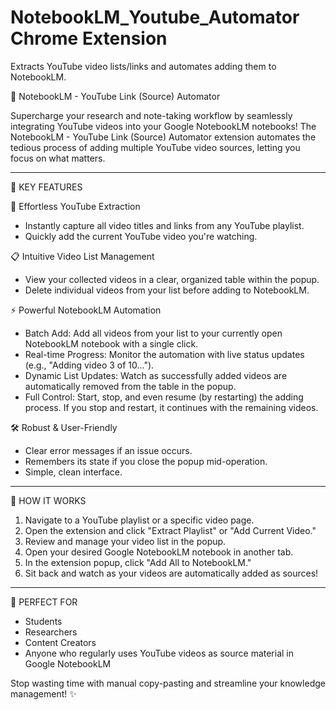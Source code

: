 # NotebookLM_Youtube_Automator Chrome Extension

Extracts YouTube video lists/links and automates adding them to NotebookLM.

📘 NotebookLM - YouTube Link (Source) Automator

Supercharge your research and note-taking workflow by seamlessly integrating YouTube videos into your Google NotebookLM notebooks! The NotebookLM - YouTube Link (Source) Automator extension automates the tedious process of adding multiple YouTube video sources, letting you focus on what matters.

---

🔑 KEY FEATURES

🎥 Effortless YouTube Extraction
- Instantly capture all video titles and links from any YouTube playlist.
- Quickly add the current YouTube video you're watching.

📋 Intuitive Video List Management
- View your collected videos in a clear, organized table within the popup.
- Delete individual videos from your list before adding to NotebookLM.

⚡ Powerful NotebookLM Automation
- Batch Add: Add all videos from your list to your currently open NotebookLM notebook with a single click.
- Real-time Progress: Monitor the automation with live status updates (e.g., "Adding video 3 of 10...").
- Dynamic List Updates: Watch as successfully added videos are automatically removed from the table in the popup.
- Full Control: Start, stop, and even resume (by restarting) the adding process. If you stop and restart, it continues with the remaining videos.

🛠️ Robust & User-Friendly
- Clear error messages if an issue occurs.
- Remembers its state if you close the popup mid-operation.
- Simple, clean interface.

---

🚀 HOW IT WORKS

1. Navigate to a YouTube playlist or a specific video page.
2. Open the extension and click "Extract Playlist" or "Add Current Video."
3. Review and manage your video list in the popup.
4. Open your desired Google NotebookLM notebook in another tab.
5. In the extension popup, click "Add All to NotebookLM."
6. Sit back and watch as your videos are automatically added as sources!

---

🎯 PERFECT FOR

- Students
- Researchers
- Content Creators
- Anyone who regularly uses YouTube videos as source material in Google NotebookLM

Stop wasting time with manual copy-pasting and streamline your knowledge management! ✨
